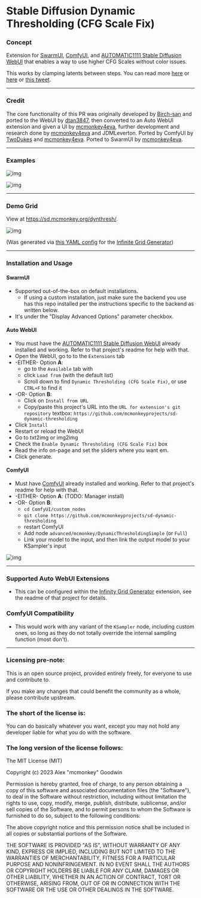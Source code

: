 # Stable Diffusion Dynamic Thresholding (CFG Scale Fix)

### Concept

Extension for [SwarmUI](https://github.com/mcmonkeyprojects/SwarmUI), [ComfyUI](https://github.com/comfyanonymous/ComfyUI), and [AUTOMATIC1111 Stable Diffusion WebUI](https://github.com/AUTOMATIC1111/stable-diffusion-webui) that enables a way to use higher CFG Scales without color issues.

This works by clamping latents between steps. You can read more [here](https://github.com/AUTOMATIC1111/stable-diffusion-webui/pull/3962) or [here](https://github.com/AUTOMATIC1111/stable-diffusion-webui/issues/3268) or [this tweet](https://twitter.com/Birchlabs/status/1582165379832348672).

--------------

### Credit

The core functionality of this PR was originally developed by [Birch-san](https://github.com/Birch-san) and ported to the WebUI by [dtan3847](https://github.com/dtan3847), then converted to an Auto WebUI extension and given a UI by [mcmonkey4eva](https://github.com/mcmonkey4eva), further development and research done by [mcmonkey4eva](https://github.com/mcmonkey4eva) and JDMLeverton. Ported by ComfyUI by [TwoDukes](https://github.com/TwoDukes) and [mcmonkey4eva](https://github.com/mcmonkey4eva). Ported to SwarmUI by [mcmonkey4eva](https://github.com/mcmonkey4eva).

--------------

### Examples

![img](github/cat_demo_1.jpg)

![img](github/ui.png)


--------------

### Demo Grid

View at <https://sd.mcmonkey.org/dynthresh/>.

![img](github/grid_preview.png)

(Was generated via [this YAML config](https://gist.github.com/mcmonkey4eva/fccd29172f44424dfc0217a482c824f6) for the [Infinite Grid Generator](https://github.com/mcmonkeyprojects/sd-infinity-grid-generator-script))

--------------

### Installation and Usage

#### SwarmUI

- Supported out-of-the-box on default installations.
    - If using a custom installation, just make sure the backend you use has this repo installed per the instructions specific to the backend as written below.
- It's under the "Display Advanced Options" parameter checkbox.

#### Auto WebUI

- You must have the [AUTOMATIC1111 Stable Diffusion WebUI](https://github.com/AUTOMATIC1111/stable-diffusion-webui) already installed and working. Refer to that project's readme for help with that.
- Open the WebUI, go to to the `Extensions` tab
- -EITHER- Option **A**:
    - go to the `Available` tab with
    - click `Load from` (with the default list)
    - Scroll down to find `Dynamic Thresholding (CFG Scale Fix)`, or use `CTRL+F` to find it
- -OR- Option **B**:
    - Click on `Install from URL`
    - Copy/paste this project's URL into the `URL for extension's git repository` textbox: `https://github.com/mcmonkeyprojects/sd-dynamic-thresholding`
- Click `Install`
- Restart or reload the WebUI
- Go to txt2img or img2img
- Check the `Enable Dynamic Thresholding (CFG Scale Fix)` box
- Read the info on-page and set the sliders where you want em.
- Click generate.


#### ComfyUI

- Must have [ComfyUI](https://github.com/comfyanonymous/ComfyUI) already installed and working. Refer to that project's readme for help with that.
- -EITHER- Option **A**: (TODO: Manager install)
- -OR- Option **B**:
    - `cd ComfyUI/custom_nodes`
    - `git clone https://github.com/mcmonkeyprojects/sd-dynamic-thresholding`
    - restart ComfyUI
    - Add node `advanced/mcmonkey/DynamicThresholdingSimple` (or `Full`)
    - Link your model to the input, and then link the output model to your KSampler's input

![img](github/comfy_node.png)

--------------

### Supported Auto WebUI Extensions

- This can be configured within the [Infinity Grid Generator](https://github.com/mcmonkeyprojects/sd-infinity-grid-generator-script#supported-extensions) extension, see the readme of that project for details.

### ComfyUI Compatibility

- This would work with any variant of the `KSampler` node, including custom ones, so long as they do not totally override the internal sampling function (most don't).

----------------------

### Licensing pre-note:

This is an open source project, provided entirely freely, for everyone to use and contribute to.

If you make any changes that could benefit the community as a whole, please contribute upstream.

### The short of the license is:

You can do basically whatever you want, except you may not hold any developer liable for what you do with the software.

### The long version of the license follows:

The MIT License (MIT)

Copyright (c) 2023 Alex "mcmonkey" Goodwin

Permission is hereby granted, free of charge, to any person obtaining a copy
of this software and associated documentation files (the "Software"), to deal
in the Software without restriction, including without limitation the rights
to use, copy, modify, merge, publish, distribute, sublicense, and/or sell
copies of the Software, and to permit persons to whom the Software is
furnished to do so, subject to the following conditions:

The above copyright notice and this permission notice shall be included in all
copies or substantial portions of the Software.

THE SOFTWARE IS PROVIDED "AS IS", WITHOUT WARRANTY OF ANY KIND, EXPRESS OR
IMPLIED, INCLUDING BUT NOT LIMITED TO THE WARRANTIES OF MERCHANTABILITY,
FITNESS FOR A PARTICULAR PURPOSE AND NONINFRINGEMENT. IN NO EVENT SHALL THE
AUTHORS OR COPYRIGHT HOLDERS BE LIABLE FOR ANY CLAIM, DAMAGES OR OTHER
LIABILITY, WHETHER IN AN ACTION OF CONTRACT, TORT OR OTHERWISE, ARISING FROM,
OUT OF OR IN CONNECTION WITH THE SOFTWARE OR THE USE OR OTHER DEALINGS IN THE
SOFTWARE.
